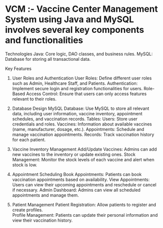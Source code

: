 # VCM :- Vaccine Center Management System using Java and MySQL involves several key components and functionalities

Technologies
Java: Core logic, DAO classes, and business rules.
MySQL: Database for storing all transactional data.

Key Features

1. User Roles and Authentication
User Roles: Define different user roles such as Admin, Healthcare Staff, and Patients.
Authentication: Implement secure login and registration functionalities for users.
Role-Based Access Control: Ensure that users can only access features relevant to their roles.

2. Database Design
MySQL Database: Use MySQL to store all relevant data, including user information, vaccine inventory, appointment schedules, and vaccination records.
Tables:
Users: Store user credentials and roles.
Vaccines: Information about available vaccines (name, manufacturer, dosage, etc.).
Appointments: Schedule and manage vaccination appointments.
Records: Track vaccination history for each patient.

3. Vaccine Inventory Management
Add/Update Vaccines: Admins can add new vaccines to the inventory or update existing ones.
Stock Management: Monitor the stock levels of each vaccine and alert when stock is low.

4. Appointment Scheduling
Book Appointments: Patients can book vaccination appointments based on availability.
View Appointments: Users can view their upcoming appointments and reschedule or cancel if necessary.
Admin Dashboard: Admins can view all scheduled appointments and manage them.

5. Patient Management
Patient Registration: Allow patients to register and create profiles.  
Profile Management: Patients can update their personal information and view their vaccination history.
